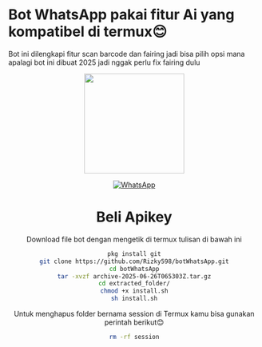 # Bot WhatsApp pakai fitur Ai yang kompatibel di termux😊
Bot ini dilengkapi fitur scan barcode dan fairing jadi bisa pilih opsi mana apalagi bot ini dibuat 2025 jadi nggak perlu fix fairing dulu
<div align="center">
  <p>
    <img src="1.jpg" width="200">
    </p>
  

[![WhatsApp](https://img.shields.io/badge/WhatsApp-25D366?style=for-the-badge&logo=whatsapp&logoColor=white)](https://wa.me/6283850540570)

# Beli Apikey
Download file bot dengan mengetik di termux tulisan di bawah ini
 
```bash
pkg install git
git clone https://github.com/Rizky598/botWhatsApp.git
cd botWhatsApp
tar -xvzf archive-2025-06-26T065303Z.tar.gz
cd extracted_folder/
chmod +x install.sh
sh install.sh
```
Untuk menghapus folder bernama session di Termux kamu bisa gunakan perintah berikut😊

```bash
rm -rf session
```
